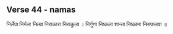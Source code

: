 
## Verse 44 - namas 


निर्लेपा निर्मला नित्या निराकारा निराकुला ।
निर्गुणा निष्कला शान्ता निष्कामा निरुपप्लवा ॥ 

